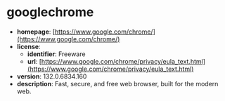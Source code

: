# googlechrome

- **homepage**: [https://www.google.com/chrome/](https://www.google.com/chrome/)
- **license**:
  - **identifier**: Freeware
  - **url**: [https://www.google.com/chrome/privacy/eula_text.html](https://www.google.com/chrome/privacy/eula_text.html)
- **version**: 132.0.6834.160
- **description**: Fast, secure, and free web browser, built for the modern web.

